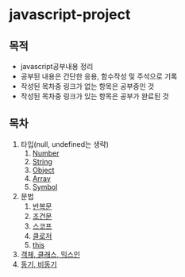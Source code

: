 # javascript-project

## 목적
- javascript공부내용 정리
- 공부된 내용은 간단한 응용, 함수작성 및 주석으로 기록
- 작성된 목차중 링크가 없는 항목은 공부중인 것
- 작성된 목차중 링크가 있는 항목은 공부가 완료된 것

## 목차
1. 타입(null, undefined는 생략)
   1. [Number](https://github.com/KimJaeGeun/javascript-project/tree/main/type/number)
   2. [String](https://github.com/KimJaeGeun/javascript-project/tree/main/type/string)
   3. [Object](https://github.com/KimJaeGeun/javascript-project/tree/main/type/object)
   4. [Array](https://github.com/KimJaeGeun/javascript-project/tree/main/type/array)
   5. [Symbol](https://github.com/KimJaeGeun/javascript-project/tree/main/type/symbol)
2. 문법
   1. [반복문](https://github.com/KimJaeGeun/javascript-project/blob/main/grammer/LOOP.md)
   2. [조건문](https://github.com/KimJaeGeun/javascript-project/blob/main/grammer/CONDITION.md)
   3. [스코프]()
   4. [클로저]()
   5. [this](https://github.com/KimJaeGeun/javascript-project/tree/main/grammer/this)
3. [객체, 클래스, 믹스인]()
4. [동기, 비동기]()